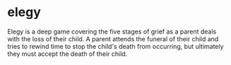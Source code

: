 # elegy
Elegy is a deep game covering the five stages of grief as a parent deals with the loss of their child. A parent attends the funeral of their child and tries to rewind time to stop the child's death from occurring, but ultimately they must accept the death of their child.
